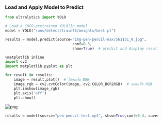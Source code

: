 ### Load and Apply Model to Predict 


```python
from ultralytics import YOLO
```


```python
# Load a COCO-pretrained YOLO11n model
model = YOLO("runs/detect/train73/weights/best.pt")
```


```python
results = model.predict(source="img-pen-pencil-max/561151_0.jpg", 
                               conf=0.3,
                               show=True)  # predict and display results
```


```python
%matplotlib inline
import cv2
import matplotlib.pyplot as plt

for result in results:
    image = result.plot()  # ได้ภาพใน BGR
    image_rgb = cv2.cvtColor(image, cv2.COLOR_BGR2RGB)  # แปลงเป็น RGB
    plt.imshow(image_rgb)
    plt.axis('off')
    plt.show()

```


    
![png](08-YOLO-load-bst-model_files/08-YOLO-load-bst-model_4_0.png)
    



```python
results = model(source="pen-pencil-test.mp4", show=True,conf=0.4, save=True)  # predict and save results
```


```python

```
